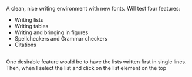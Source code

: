 A clean, nice writing environment with new fonts. Will test four features:

- Writing lists
- Writing tables
- Writing and bringing in figures
- Spellcheckers and Grammar checkers
- Citations

## 
One desirable feature would be to have the lists written first in single lines. Then, when I select the list and click on the list element on the top

